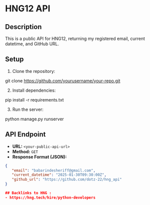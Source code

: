 # HNG12 API

## **Description**
This is a public API for HNG12, returning my registered email, current datetime, and GitHub URL.

## **Setup**
1. Clone the repository:

git clone https://github.com/yourusername/your-repo.git

2. Install dependencies:

pip install -r requirements.txt

3. Run the server:

python manage.py runserver

## **API Endpoint**
- **URL:** `<your-public-api-url>`
- **Method:** `GET`
- **Response Format (JSON):**
```json
{
   "email": "babarindesheriff@gmail.com",
   "current_datetime": "2025-01-30T09:30:00Z",
   "github_url": "https://github.com/dotz-22/hng_api"
} 

## Backlinks to HNG :
- https://hng.tech/hire/python-developers